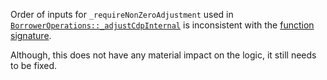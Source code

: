 Order of inputs for `_requireNonZeroAdjustment`  used in [`BorrowerOperations::_adjustCdpInternal`](https://github.com/code-423n4/2023-10-badger/blob/f2f2e2cf9965a1020661d179af46cb49e993cb7e/packages/contracts/contracts/BorrowerOperations.sol#L353C9-L353C34) is inconsistent with the [function signature](https://github.com/code-423n4/2023-10-badger/blob/f2f2e2cf9965a1020661d179af46cb49e993cb7e/packages/contracts/contracts/BorrowerOperations.sol#L815). 

Although, this does not have any material impact on the logic, it still needs to be fixed.